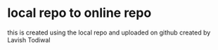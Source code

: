 # local repo to online repo

this is created using the local repo and uploaded on github
created by Lavish Todiwal